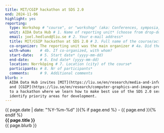 ```yaml
---
title: MIT/CGIP hackathon at SDS 2.0
end: 2024-11-06
highlight: yes
reporting:
  type: Workshop # "course", or "workshop" (aka: Conferences, symposia, seminars and workshops)
  unit: AIDA Data Hub # 1. Name of reporting unit* (choose from drop-down menu)
  email: joel.hedlund@liu.se # 2. Your e-mail address* 	
  title: MIT/CGIP hackathon at SDS 2.0 # 3. Full name of the course/activity*
  co-organizer: The reporting unit was the main organizer # 4a. Did the reporting unit organize or co-organize the course?* : "The reporting unit was a co-organizer", or "The reporting unit was the main organizer". 	
  with-whom:    # 4b. If co-organized, with whom?
  start-date:   # 5. Start date* (yyyy-mm-dd)
  end-date:     # 6. End date* (yyyy-mm-dd) 	
  location: Norrköping # 7. Location (city) of the course*
  participants: # 8. Nr of participants*
  comments:     # 9. Additional comments
blurb: >
  AIDA Data Hub invites [MIT](https://liu.se/en/research/media-and-information-technology-mit)
  and [CGIP](https://liu.se/en/research/computer-graphics-and-image-processing)
  to a hackathon where we learn how to make best use of the SDS 2.0 services and
  identify priority areas for development.
---
```

<span class="small">{{ page.date | date: "%Y-%m-%d" }}{% if page.end %} - {{ page.end }}{% endif %}</span>  
<strong>{{ page.title }}</strong>  
{{ page.blurb }}
